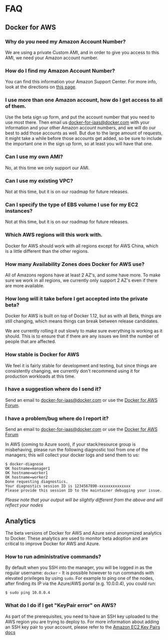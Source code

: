 <!--[metadata]>
+++
title = "FAQ"
description = "Docker for AWS Azure FAQ"
keywords = ["iaas, aws, azure"]
[menu.main]
identifier="docs-aws-azure-faq"
weight="100"
+++
<![end-metadata]-->

# FAQ

## Docker for AWS

### Why do you need my Amazon Account Number?
We are using a private Custom AMI, and in order to give you access to this AMI, we need your Amazon account number.

### How do I find my Amazon Account Number?
You can find this information your Amazon Support Center. For more info, look at the directions on [this page](index.md).

### I use more than one Amazon account, how do I get access to all of them.
Use the beta sign up form, and put the account number that you need to use most there. Then email us <docker-for-iaas@docker.com> with your information and your other Amazon account numbers, and we will do our best to add those accounts as well. But due to the large amount of requests, it might take a while before those accounts get added, so be sure to include the important one in the sign up form, so at least you will have that one.

### Can I use my own AMI?
No, at this time we only support our AMI.

### Can I use my existing VPC?
Not at this time, but it is on our roadmap for future releases.

### Can I specify the type of EBS volume I use for my EC2 instances?
Not at this time, but it is on our roadmap for future releases.

### Which AWS regions will this work with.
Docker for AWS should work with all regions except for AWS China, which is a little different than the other regions.

### How many Availability Zones does Docker for AWS use?
All of Amazons regions have at least 2 AZ's, and some have more. To make sure we work in all regions, we currently only support 2 AZ's even if there are more available.

### How long will it take before I get accepted into the private beta?
Docker for AWS is built on top of Docker 1.12, but as with all Beta, things are still changing, which means things can break between release candidates.

We are currently rolling it out slowly to make sure everything is working as it should. This is to ensure that if there are any issues we limit the number of people that are affected.

### How stable is Docker for AWS
We feel it is fairly stable for development and testing, but since things are consistently changing, we currently don't recommend using it for production workloads at this time.

### I have a suggestion where do I send it?
Send an email to <docker-for-iaas@docker.com> or use the [Docker for AWS Forum](https://forums.docker.com/c/docker-for-aws).

### I have a problem/bug where do I report it?
Send an email to <docker-for-iaas@docker.com> or use the [Docker for AWS Forum](https://forums.docker.com/c/docker-for-aws)

In AWS (coming to Azure soon), if your stack/resource group is misbehaving, please run the following diagnostic tool from one of the managers; this will collect your docker logs and send them to us:

```
$ docker-diagnose
OK hostname=manager1
OK hostname=worker1
OK hostname=worker2
Done requesting diagnostics.
Your diagnostics session ID is 1234567890-xxxxxxxxxxxxxx
Please provide this session ID to the maintainer debugging your issue.
```

_Please note that your output will be slightly different from the above and will reflect your nodes_


## Analytics
The beta versions of Docker for AWS and Azure send anonymized analytics to Docker. These analytics are used to monitor beta adoption and are critical to improve Docker for AWS and Azure.

### How to run administrative commands?
By default when you SSH into the manager, you will be logged in as the regular username: `docker` - It is possible however to run commands with elevated privileges by using `sudo`.
For example to ping one of the nodes, after finding its IP via the Azure/AWS portal (e.g. 10.0.0.4), you could run:
```
$ sudo ping 10.0.0.4
```  

### What do I do if I get "KeyPair error" on AWS?
As part of the prerequisites, you need to have an SSH key uploaded to the AWS region you are trying to deploy to. 
For more information about adding an SSH key pair to your account, please refer to the [Amazon EC2 Key Pairs docs](http://docs.aws.amazon.com/AWSEC2/latest/UserGuide/ec2-key-pairs.html) 
